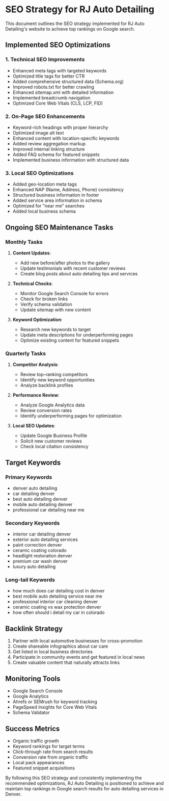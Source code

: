 # SEO Strategy for RJ Auto Detailing

This document outlines the SEO strategy implemented for RJ Auto Detailing's website to achieve top rankings on Google search.

## Implemented SEO Optimizations

### 1. Technical SEO Improvements
- Enhanced meta tags with targeted keywords
- Optimized title tags for better CTR
- Added comprehensive structured data (Schema.org)
- Improved robots.txt for better crawling
- Enhanced sitemap.xml with detailed information
- Implemented breadcrumb navigation
- Optimized Core Web Vitals (CLS, LCP, FID)

### 2. On-Page SEO Enhancements
- Keyword-rich headings with proper hierarchy
- Optimized image alt text
- Enhanced content with location-specific keywords
- Added review aggregation markup
- Improved internal linking structure
- Added FAQ schema for featured snippets
- Implemented business information with structured data

### 3. Local SEO Optimizations
- Added geo-location meta tags
- Enhanced NAP (Name, Address, Phone) consistency
- Structured business information in footer
- Added service area information in schema
- Optimized for "near me" searches
- Added local business schema

## Ongoing SEO Maintenance Tasks

### Monthly Tasks
1. **Content Updates**:
   - Add new before/after photos to the gallery
   - Update testimonials with recent customer reviews
   - Create blog posts about auto detailing tips and services

2. **Technical Checks**:
   - Monitor Google Search Console for errors
   - Check for broken links
   - Verify schema validation
   - Update sitemap with new content

3. **Keyword Optimization**:
   - Research new keywords to target
   - Update meta descriptions for underperforming pages
   - Optimize existing content for featured snippets

### Quarterly Tasks
1. **Competitor Analysis**:
   - Review top-ranking competitors
   - Identify new keyword opportunities
   - Analyze backlink profiles

2. **Performance Review**:
   - Analyze Google Analytics data
   - Review conversion rates
   - Identify underperforming pages for optimization

3. **Local SEO Updates**:
   - Update Google Business Profile
   - Solicit new customer reviews
   - Check local citation consistency

## Target Keywords

### Primary Keywords
- denver auto detailing
- car detailing denver
- best auto detailing denver
- mobile auto detailing denver
- professional car detailing near me

### Secondary Keywords
- interior car detailing denver
- exterior auto detailing services
- paint correction denver
- ceramic coating colorado
- headlight restoration denver
- premium car wash denver
- luxury auto detailing

### Long-tail Keywords
- how much does car detailing cost in denver
- best mobile auto detailing service near me
- professional interior car cleaning denver
- ceramic coating vs wax protection denver
- how often should i detail my car in colorado

## Backlink Strategy
1. Partner with local automotive businesses for cross-promotion
2. Create shareable infographics about car care
3. Get listed in local business directories
4. Participate in community events and get featured in local news
5. Create valuable content that naturally attracts links

## Monitoring Tools
- Google Search Console
- Google Analytics
- Ahrefs or SEMrush for keyword tracking
- PageSpeed Insights for Core Web Vitals
- Schema Validator

## Success Metrics
- Organic traffic growth
- Keyword rankings for target terms
- Click-through rate from search results
- Conversion rate from organic traffic
- Local pack appearances
- Featured snippet acquisitions

By following this SEO strategy and consistently implementing the recommended optimizations, RJ Auto Detailing is positioned to achieve and maintain top rankings in Google search results for auto detailing services in Denver.